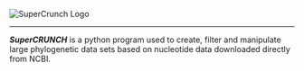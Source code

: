 ![SuperCrunch Logo](https://github.com/dportik/SuperCRUNCH/blob/master/docs/SuperCRUNCH_Logo.png)

--------
***SuperCRUNCH*** is a python program used to create, filter and manipulate large phylogenetic data sets based on nucleotide data downloaded directly from NCBI. 